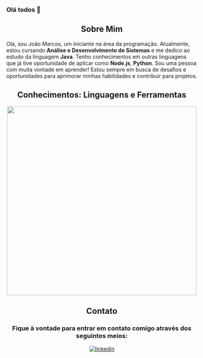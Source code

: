 ### Olá todos 👋

<!--Languages and Tools Section-->       
<h2 align="center"><strong>Sobre Mim</strong></h2>
<p align="left">Olá, sou João Marcos, um iniciante na área da programação. Atualmente, estou cursando <strong>Análise e Desenvolvimento de Sistemas</strong> e me dedico ao estudo da linguagem <strong>Java</strong>. Tenho conhecimentos em outras linguagens que já tive oportunidade de aplicar como <strong>Node.js</strong>, <strong>Python</strong>. Sou uma pessoa com muita vontade em aprender! Estou sempre em busca de desafios e oportunidades para aprimorar minhas habilidades e contribuir para projetos.
</p>

<h2 align="center"><strong>Conhecimentos: Linguagens e Ferramentas</strong></h2>
<p align="center">
<img width="500px" src="https://skillicons.dev/icons?i=java,spring,python,nodejs,react,javascript,html,css,git,github,mysql,mongodb,postgresql,vscode,eclipse,idea&perline=10" />
</p>

<h2 align="center"><strong>Contato</strong></h2>
<h3 align="center">Fique à vontade para entrar em contato comigo através dos seguintes meios: </h3>


<div align="center">
 <a href="https://www.linkedin.com/in/jao1cardoso" target="_blank">
<img src=https://img.shields.io/badge/linkedin-%231E77B5.svg?&style=for-the-badge&logo=linkedin&logoColor=white alt=linkedin style="margin-bottom: 5px;" />
</a>
</div>
